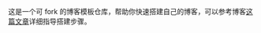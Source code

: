 这是一个可 fork 的博客模板仓库，帮助你快速搭建自己的博客，可以参考博客[这篇文章]( https://lemonchann.github.io/create_blog_with_github_pages/ )详细指导搭建步骤。
